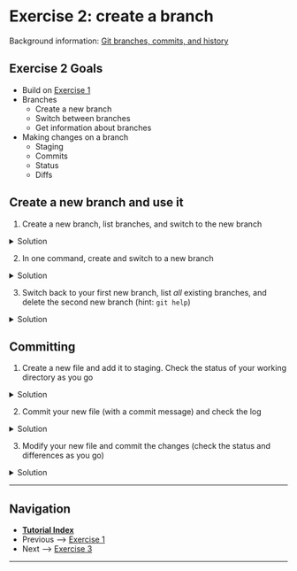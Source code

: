 # Exercise 2: create a branch

Background information: [Git branches, commits, and history](./branching-commits-history.md)

## Exercise 2 Goals

- Build on [Exercise 1](./ex1-clone-and-setup.md)
- Branches
  - Create a new branch
  - Switch between branches
  - Get information about branches
- Making changes on a branch
  - Staging
  - Commits
  - Status
  - Diffs

## Create a new branch and use it

1. Create a new branch, list branches, and switch to the new branch

<details><summary>Solution</summary>

```bash
(main=) $ git branch -c new-feature

(main=) $ git branch
* main
  new-feature

(main=) $ git switch new-feature
Switched to branch 'new-feature'
Your branch is up to date with 'origin/main'.

(new-feature=) $ 
```

</details>

2. In one command, create and switch to a new branch

<details><summary>Solution</summary>

```bash
(new-feature) $ git switch -c another-new-feature
Switched to a new branch 'another-new-feature'

(another-new-feature) $ 
```

</details>

3. Switch back to your first new branch, list *all* existing branches, and delete the second new
   branch (hint: `git help`)

<details><summary>Solution</summary>

```bash
(another-new-feature) $ git switch new-feature
Switched to a new branch 'new-feature'

(new-feature) $ git branch -a
  another-new-feature
  main
* new-feature
  remotes/origin/HEAD -> origin/main
  remotes/origin/main

(new-feature) $ git branch -d another-new-feature
Deleted branch another-new-feature (was 1c48b3c).
```

Note that `git branch -d` will not delete a branch that contains unmerged changes. You can force
this with `-D` at the risk of losing work.

</details>

## Committing

1. Create a new file and add it to staging. Check the status of your working directory as you go

<details><summary>Solution</summary>

```bash
(new-feature) $ echo "Hello" > new-file.txt

(new-feature %) $ git status
On branch new-feature
Untracked files:
  (use "git add <file>..." to include in what will be committed)
        new-file.txt

nothing added to commit but untracked files present (use "git add" to track)

(new-feature %) $ git add new-file.txt

(new-feature %) $ git status
On branch new-feature
Changes to be committed:
  (use "git restore --staged <file>..." to unstage)
        new file:   new-file.txt
```

</details>

2. Commit your new file (with a commit message) and check the log

<details><summary>Solution</summary>

```bash
(new-feature %) $ git commit -m 'add new file'
[new-feature f66c014] adding new file
 1 file changed, 0 insertions(+), 0 deletions(-)
 create mode 100644 new-file.txt
```

</details>

3. Modify your new file and commit the changes (check the status and differences as you go)

<details><summary>Solution</summary>

```bash
(new-feature %) $ echo "World" >> new-file.txt

(new-feature *) $ git status
On branch new-feature
Changes not staged for commit:
  (use "git add <file>..." to update what will be committed)
  (use "git restore <file>..." to discard changes in working directory)
        modified:   new-file.txt

no changes added to commit (use "git add" and/or "git commit -a")

(new-feature %) $ git diff
diff --git a/new-file.txt b/new-file.txt
index e965047..f9264f7 100644
--- a/new-file.txt
+++ b/new-file.txt
@@ -1 +1,2 @@
 Hello
+World

(new-feature %) $ git add new-file.txt

(new-feature +) $ git commit -m 'complete new file'
[new-feature ced9a8a] complete new file
 1 file changed, 1 insertion(+)

(new-feature) $ 
```

</details>

---

## Navigation

- [**Tutorial Index**](./README.md#tutorial-outline)
- Previous --> [Exercise 1](./ex1-clone-and-setup.md)
- Next --> [Exercise 3](./ex3-merge-and-rebase.md)

---
